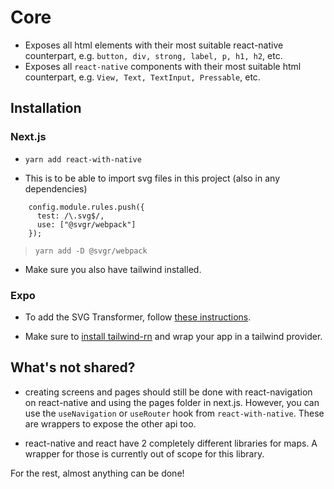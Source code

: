 # Core

- Exposes all html elements with their most suitable react-native counterpart, e.g. `button, div, strong, label, p, h1, h2`, etc.
- Exposes all `react-native` components with their most suitable html counterpart, e.g. `View, Text, TextInput, Pressable`, etc.

## Installation

### Next.js

- `yarn add react-with-native`

- This is to be able to import svg files in this project (also in any dependencies)

```
    config.module.rules.push({
      test: /\.svg$/,
      use: ["@svgr/webpack"]
    });
```

> `yarn add -D @svgr/webpack`

- Make sure you also have tailwind installed.

### Expo

- To add the SVG Transformer, follow [these instructions](https://github.com/kristerkari/react-native-svg-transformer#installation-and-configuration).

- Make sure to [install tailwind-rn](https://github.com/vadimdemedes/tailwind-rn) and wrap your app in a tailwind provider.

## What's not shared?

- creating screens and pages should still be done with react-navigation on react-native and using the pages folder in next.js. However, you can use the `useNavigation` or `useRouter` hook from `react-with-native`. These are wrappers to expose the other api too.

- react-native and react have 2 completely different libraries for maps. A wrapper for those is currently out of scope for this library.

For the rest, almost anything can be done!
